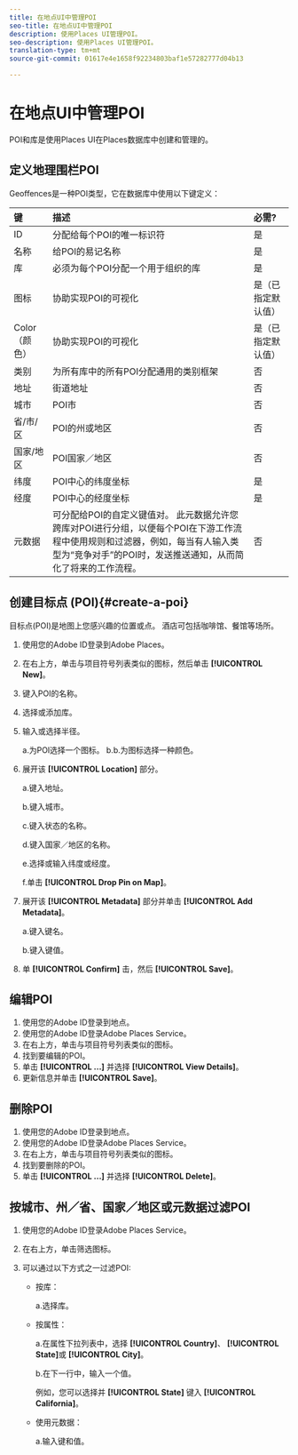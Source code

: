 ```yaml
---
title: 在地点UI中管理POI
seo-title: 在地点UI中管理POI
description: 使用Places UI管理POI。
seo-description: 使用Places UI管理POI。
translation-type: tm+mt
source-git-commit: 01617e4e1658f92234803baf1e57282777d04b13

---
```



# 在地点UI中管理POI

POI和库是使用Places UI在Places数据库中创建和管理的。

## 定义地理围栏POI

Geoffences是一种POI类型，它在数据库中使用以下键定义：

| 键 | 描述 | 必需? |
| :--- | :--- | :--- |
| ID | 分配给每个POI的唯一标识符 | 是 |
| 名称 | 给POI的易记名称 | 是 |
| 库 | 必须为每个POI分配一个用于组织的库 | 是 |
| 图标 | 协助实现POI的可视化 | 是（已指定默认值） |
| Color（颜色） | 协助实现POI的可视化 | 是（已指定默认值） |
| 类别 | 为所有库中的所有POI分配通用的类别框架 | 否 |
| 地址 | 街道地址 | 否 |
| 城市 | POI市 | 否 |
| 省/市/区 | POI的州或地区 | 否 |
| 国家/地区 | POI国家／地区 | 否 |
| 纬度 | POI中心的纬度坐标 | 是 |
| 经度 | POI中心的经度坐标 | 是 |
| 元数据 | 可分配给POI的自定义键值对。 此元数据允许您跨库对POI进行分组，以便每个POI在下游工作流程中使用规则和过滤器，例如，每当有人输入类型为“竞争对手”的POI时，发送推送通知，从而简化了将来的工作流程。 | 否 |

## 创建目标点 (POI){#create-a-poi}

目标点(POI)是地图上您感兴趣的位置或点。 酒店可包括咖啡馆、餐馆等场所。

1. 使用您的Adobe ID登录到Adobe Places。
2. 在右上方，单击与项目符号列表类似的图标，然后单击 **[!UICONTROL New]**。
3. 键入POI的名称。
4. 选择或添加库。
5. 输入或选择半径。

   a.为POI选择一个图标。
b.b.为图标选择一种颜色。

6. 展开该 **[!UICONTROL Location]** 部分。

   a.键入地址。

   b.键入城市。

   c.键入状态的名称。

   d.键入国家／地区的名称。

   e.选择或输入纬度或经度。

   f.单击 **[!UICONTROL Drop Pin on Map]**。

7. 展开该 **[!UICONTROL Metadata]** 部分并单击 **[!UICONTROL Add Metadata]**。

   a.键入键名。

   b.键入键值。

8. 单 **[!UICONTROL Confirm]** 击，然后 **[!UICONTROL  Save]**。

## 编辑POI

1. 使用您的Adobe ID登录到地点。
1. 使用您的Adobe ID登录Adobe Places Service。
1. 在右上方，单击与项目符号列表类似的图标。
1. 找到要编辑的POI。
1. 单击 **[!UICONTROL ...]** 并选择 **[!UICONTROL View Details]**。
1. 更新信息并单击 **[!UICONTROL Save]**。

## 删除POI

1. 使用您的Adobe ID登录到地点。
1. 使用您的Adobe ID登录Adobe Places Service。
1. 在右上方，单击与项目符号列表类似的图标。
1. 找到要删除的POI。
1. 单击 **[!UICONTROL ...]** 并选择 **[!UICONTROL Delete]**。

## 按城市、州／省、国家／地区或元数据过滤POI

1. 使用您的Adobe ID登录Adobe Places Service。
1. 在右上方，单击筛选图标。
1. 可以通过以下方式之一过滤POI:

   * 按库：

      a.选择库。

   * 按属性：

      a.在属性下拉列表中，选择 **[!UICONTROL Country]**、 **[!UICONTROL State]**&#x200B;或 **[!UICONTROL City]**。

      b.在下一行中，输入一个值。

      例如，您可以选择并 **[!UICONTROL State]** 键入 **[!UICONTROL California]**。

   * 使用元数据：

      a.输入键和值。

